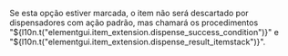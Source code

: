 Se esta opção estiver marcada, o item não será descartado por dispensadores com ação padrão, mas chamará os procedimentos "${l10n.t("elementgui.item_extension.dispense_success_condition")}" e "${l10n.t("elementgui.item_extension.dispense_result_itemstack")}".
